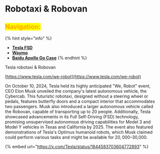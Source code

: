 # Robotaxi & Robovan

## <mark style="color:orange;">Navigation:</mark>

{% hint style="info" %}
* [**Tesla FSD**](tesla.md)
* [**Waymo**](waymo.md)
* [**Baidu Apollo Go Case**](case-challenges-in-implementing-baidus-apollo-go-autonomous-driving-business.md)
{% endhint %}



Tesla robotaxi & Robovan

[https://www.tesla.com/we-robot](https://www.tesla.com/we-robot)

On October 10, 2024, Tesla held its highly anticipated "We, Robot" event, CEO Elon Musk unveiled the company's latest autonomous vehicle, the Cybercab. This futuristic robotaxi, designed without a steering wheel or pedals, features butterfly doors and a compact interior that accommodates two passengers. Musk also introduced a larger autonomous vehicle called the Robovan, capable of transporting up to 20 people. Additionally, Tesla showcased advancements in its Full Self-Driving (FSD) technology, promising unsupervised autonomous driving capabilities for Model 3 and Model Y vehicles in Texas and California by 2025. The event also featured demonstrations of Tesla's Optimus humanoid robots, which Musk claimed could perform various tasks and might be available for $20,000–$30,000.

{% embed url="https://x.com/Tesla/status/1844583703604772893" %}







